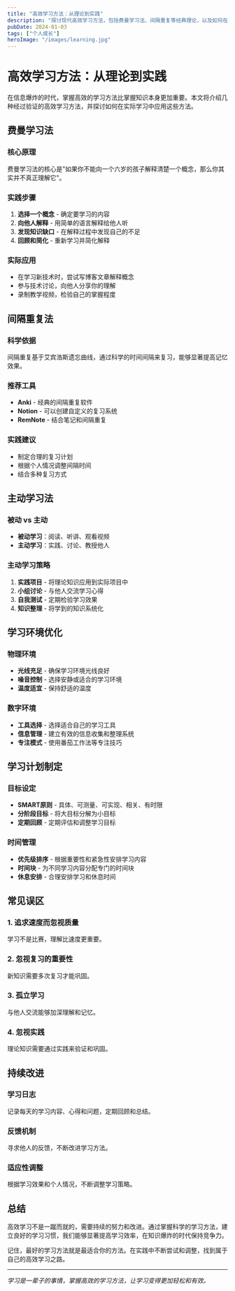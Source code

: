 ```yaml
---
title: "高效学习方法：从理论到实践"
description: "探讨现代高效学习方法，包括费曼学习法、间隔重复等经典理论，以及如何在实际学习中应用这些方法"
pubDate: 2024-01-03
tags: ["个人成长"]
heroImage: "/images/learning.jpg"
---
```


# 高效学习方法：从理论到实践

在信息爆炸的时代，掌握高效的学习方法比掌握知识本身更加重要。本文将介绍几种经过验证的高效学习方法，并探讨如何在实际学习中应用这些方法。

## 费曼学习法

### 核心原理
费曼学习法的核心是"如果你不能向一个六岁的孩子解释清楚一个概念，那么你其实并不真正理解它"。

### 实践步骤
1. **选择一个概念** - 确定要学习的内容
2. **向他人解释** - 用简单的语言解释给他人听
3. **发现知识缺口** - 在解释过程中发现自己的不足
4. **回顾和简化** - 重新学习并简化解释

### 实际应用
- 在学习新技术时，尝试写博客文章解释概念
- 参与技术讨论，向他人分享你的理解
- 录制教学视频，检验自己的掌握程度

## 间隔重复法

### 科学依据
间隔重复基于艾宾浩斯遗忘曲线，通过科学的时间间隔来复习，能够显著提高记忆效果。

### 推荐工具
- **Anki** - 经典的间隔重复软件
- **Notion** - 可以创建自定义的复习系统
- **RemNote** - 结合笔记和间隔重复

### 实践建议
- 制定合理的复习计划
- 根据个人情况调整间隔时间
- 结合多种复习方式

## 主动学习法

### 被动 vs 主动
- **被动学习**：阅读、听讲、观看视频
- **主动学习**：实践、讨论、教授他人

### 主动学习策略
1. **实践项目** - 将理论知识应用到实际项目中
2. **小组讨论** - 与他人交流学习心得
3. **自我测试** - 定期检验学习效果
4. **知识整理** - 将学到的知识系统化

## 学习环境优化

### 物理环境
- **光线充足** - 确保学习环境光线良好
- **噪音控制** - 选择安静或适合的学习环境
- **温度适宜** - 保持舒适的温度

### 数字环境
- **工具选择** - 选择适合自己的学习工具
- **信息管理** - 建立有效的信息收集和整理系统
- **专注模式** - 使用番茄工作法等专注技巧

## 学习计划制定

### 目标设定
- **SMART原则** - 具体、可测量、可实现、相关、有时限
- **分阶段目标** - 将大目标分解为小目标
- **定期回顾** - 定期评估和调整学习目标

### 时间管理
- **优先级排序** - 根据重要性和紧急性安排学习内容
- **时间块** - 为不同学习内容分配专门的时间块
- **休息安排** - 合理安排学习和休息时间

## 常见误区

### 1. 追求速度而忽视质量
学习不是比赛，理解比速度更重要。

### 2. 忽视复习的重要性
新知识需要多次复习才能巩固。

### 3. 孤立学习
与他人交流能够加深理解和记忆。

### 4. 忽视实践
理论知识需要通过实践来验证和巩固。

## 持续改进

### 学习日志
记录每天的学习内容、心得和问题，定期回顾和总结。

### 反馈机制
寻求他人的反馈，不断改进学习方法。

### 适应性调整
根据学习效果和个人情况，不断调整学习策略。

## 总结

高效学习不是一蹴而就的，需要持续的努力和改进。通过掌握科学的学习方法，建立良好的学习习惯，我们能够显著提高学习效率，在知识爆炸的时代保持竞争力。

记住，最好的学习方法就是最适合你的方法。在实践中不断尝试和调整，找到属于自己的高效学习之路。

---

*学习是一辈子的事情，掌握高效的学习方法，让学习变得更加轻松和有效。* 